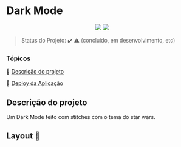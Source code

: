 <h1>Dark Mode</h1> 

<p align="center">
  <img src="https://img.shields.io/static/v1?label=react&message=framework&color=blue&style=for-the-badge&logo=REACT"/>
   <img src="http://img.shields.io/static/v1?label=STATUS&message=CONCLUIDO&color=GREEN&style=for-the-badge"/>
</p>

> Status do Projeto: :heavy_check_mark: :warning: (concluido, em desenvolvimento, etc)

### Tópicos 

:small_blue_diamond: [Descrição do projeto](#descrição-do-projeto)

:small_blue_diamond: [Deploy da Aplicação](#deploy-da-aplicação-dash)

## Descrição do projeto 

<p align="justify">
  Um Dark Mode feito com stitches com o tema do star wars.
</p>

## Layout :dash:

<img src="" />
